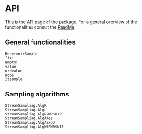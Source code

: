 # API

This is the API page of the package. For a general overview of the functionalities 
consult the [ReadMe](https://github.com/JuliaDynamics/StreamSampling.jl).

## General functionalities

```@docs
ReservoirSample
fit!
empty!
value
ordvalue
nobs
itsample
```

## Sampling algorithms

```@docs
StreamSampling.AlgR
StreamSampling.AlgL
StreamSampling.AlgRSWRSKIP
StreamSampling.AlgARes
StreamSampling.AlgAExpJ
StreamSampling.AlgWRSWRSKIP
```
